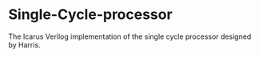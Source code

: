 # Single-Cycle-processor
The Icarus Verilog implementation of the single cycle processor designed by Harris.
